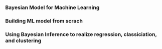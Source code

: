 ### Bayesian Model for Machine Learning
### Building ML model from scrach
### Using Bayesian Inference to realize regression, classiciation, and clustering 
